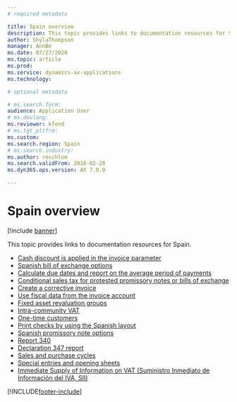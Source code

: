 ```yaml
---
# required metadata

title: Spain overview
description: This topic provides links to documentation resources for Spain. 
author: ShylaThompson
manager: AnnBe
ms.date: 07/27/2020
ms.topic: article
ms.prod: 
ms.service: dynamics-ax-applications
ms.technology: 

# optional metadata

# ms.search.form: 
audience: Application User
# ms.devlang: 
ms.reviewer: kfend
# ms.tgt_pltfrm: 
ms.custom: 
ms.search.region: Spain
# ms.search.industry: 
ms.author: roschlom
ms.search.validFrom: 2016-02-28
ms.dyn365.ops.version: AX 7.0.0

---
```


# Spain overview

[!include [banner](../includes/banner.md)]

This topic provides links to documentation resources for Spain. 

- [Cash discount is applied in the invoice parameter](emea-esp-cash-discount-applied-invoice.md)
- [Spanish bill of exchange options](emea-esp-bill-of-exchange-options.md)
- [Calculate due dates and report on the average period of payments](emea-esp-invoice-due-dates.md)
- [Conditional sales tax for protested promissory notes or bills of exchange](emea-esp-conditional-sales-tax.md)
- [Create a corrective invoice](tasks/emea-esp-credit-invoicing.md)
- [Use fiscal data from the invoice account](emea-esp-fiscal-data-invoice-account.md)
- [Fixed asset revaluation groups](emea-esp-fixed-asset-group-revaluation.md)
- [Intra-community VAT](emea-esp-intra-community-vat.md)
- [One-time customers](emea-esp-no-one-time-customer-for-project-contracts.md)
- [Print checks by using the Spanish layout](emea-esp-print-checks-with-spanish-layout.md)
- [Spanish promissory note options](emea-esp-promissory-note-options.md)
- [Report 340](emea-esp-report-340.md)
- [Declaration 347 report](emea-esp-declaration-347-report.md)
- [Sales and purchase cycles](emea-esp-sales-purchase-cycle.md)
- [Special entries and opening sheets](emea-esp-opening-sheets-spain.md)
- [Immediate Supply of Information on VAT (Suministro Inmediato de Información del IVA, SII)](emea-esp-sii.md)


[!INCLUDE[footer-include](../../includes/footer-banner.md)]